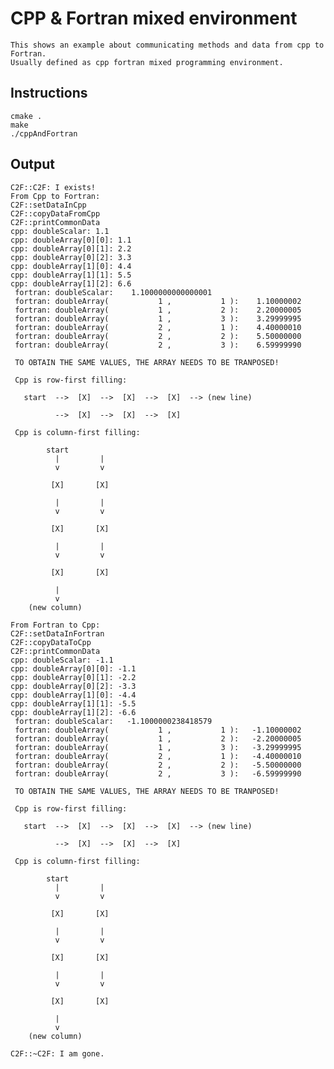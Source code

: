 # CPP & Fortran mixed environment
    
    This shows an example about communicating methods and data from cpp to Fortran.
    Usually defined as cpp fortran mixed programming environment.

## Instructions

    cmake .
    make
    ./cppAndFortran

## Output

    C2F::C2F: I exists!
    From Cpp to Fortran:
    C2F::setDataInCpp
    C2F::copyDataFromCpp
    C2F::printCommonData
    cpp: doubleScalar: 1.1
    cpp: doubleArray[0][0]: 1.1
    cpp: doubleArray[0][1]: 2.2
    cpp: doubleArray[0][2]: 3.3
    cpp: doubleArray[1][0]: 4.4
    cpp: doubleArray[1][1]: 5.5
    cpp: doubleArray[1][2]: 6.6
     fortran: doubleScalar:    1.1000000000000001     
     fortran: doubleArray(           1 ,           1 ):    1.10000002    
     fortran: doubleArray(           1 ,           2 ):    2.20000005    
     fortran: doubleArray(           1 ,           3 ):    3.29999995    
     fortran: doubleArray(           2 ,           1 ):    4.40000010    
     fortran: doubleArray(           2 ,           2 ):    5.50000000    
     fortran: doubleArray(           2 ,           3 ):    6.59999990    
     
     TO OBTAIN THE SAME VALUES, THE ARRAY NEEDS TO BE TRANPOSED!
     
     Cpp is row-first filling: 
     
       start  -->  [X]  -->  [X]  -->  [X]  --> (new line)
     
              -->  [X]  -->  [X]  -->  [X]
     
     Cpp is column-first filling: 
     
            start
              |         |
              v         v
     
             [X]       [X]
     
              |         |
              v         v
     
             [X]       [X]
     
              |         |
              v         v
     
             [X]       [X]
     
              |
              v
        (new column)
     
    From Fortran to Cpp:
    C2F::setDataInFortran
    C2F::copyDataToCpp
    C2F::printCommonData
    cpp: doubleScalar: -1.1
    cpp: doubleArray[0][0]: -1.1
    cpp: doubleArray[0][1]: -2.2
    cpp: doubleArray[0][2]: -3.3
    cpp: doubleArray[1][0]: -4.4
    cpp: doubleArray[1][1]: -5.5
    cpp: doubleArray[1][2]: -6.6
     fortran: doubleScalar:   -1.1000000238418579     
     fortran: doubleArray(           1 ,           1 ):   -1.10000002    
     fortran: doubleArray(           1 ,           2 ):   -2.20000005    
     fortran: doubleArray(           1 ,           3 ):   -3.29999995    
     fortran: doubleArray(           2 ,           1 ):   -4.40000010    
     fortran: doubleArray(           2 ,           2 ):   -5.50000000    
     fortran: doubleArray(           2 ,           3 ):   -6.59999990    
     
     TO OBTAIN THE SAME VALUES, THE ARRAY NEEDS TO BE TRANPOSED!
     
     Cpp is row-first filling: 
     
       start  -->  [X]  -->  [X]  -->  [X]  --> (new line)
     
              -->  [X]  -->  [X]  -->  [X]
     
     Cpp is column-first filling: 
     
            start
              |         |
              v         v
     
             [X]       [X]
     
              |         |
              v         v
     
             [X]       [X]
     
              |         |
              v         v
     
             [X]       [X]
     
              |
              v
        (new column)
     
    C2F::~C2F: I am gone.
